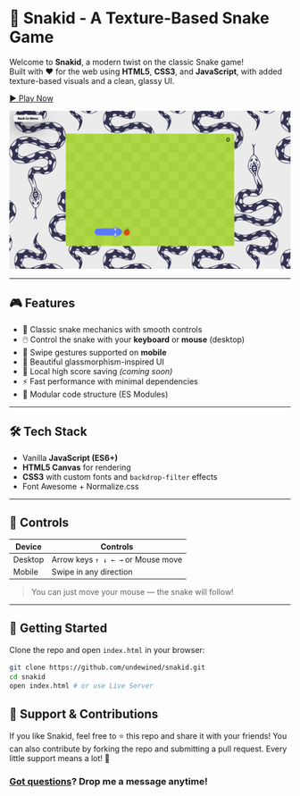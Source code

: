 # 🐍 Snakid - A Texture-Based Snake Game

Welcome to **Snakid**, a modern twist on the classic Snake game!  
Built with ❤️ for the web using **HTML5**, **CSS3**, and **JavaScript**, with added texture-based visuals and a clean, glassy UI.

[▶️ Play Now](https://undewined.github.io/snakid/)

![Snakid Screenshot](https://github.com/undewined/snakid/blob/main/preview/snakid-preview.png?raw=true)

---

## 🎮 Features

- 🍏 Classic snake mechanics with smooth controls
- 🖱️ Control the snake with your **keyboard** or **mouse** (desktop)
- 📱 Swipe gestures supported on **mobile**
- 🎨 Beautiful glassmorphism-inspired UI
- 💾 Local high score saving _(coming soon)_
- ⚡ Fast performance with minimal dependencies
- 🧩 Modular code structure (ES Modules)

---

## 🛠️ Tech Stack

- Vanilla **JavaScript (ES6+)**
- **HTML5 Canvas** for rendering
- **CSS3** with custom fonts and `backdrop-filter` effects
- Font Awesome + Normalize.css

---

## 📲 Controls

| Device  | Controls                           |
| ------- | ---------------------------------- |
| Desktop | Arrow keys `↑ ↓ ← →` or Mouse move |
| Mobile  | Swipe in any direction             |

> You can just move your mouse — the snake will follow!

---

## 🚀 Getting Started

Clone the repo and open `index.html` in your browser:

```bash
git clone https://github.com/undewined/snakid.git
cd snakid
open index.html # or use Live Server
```

## 🌟 Support & Contributions
If you like Snakid, feel free to ⭐️ this repo and share it with your friends!
You can also contribute by forking the repo and submitting a pull request.
Every little support means a lot! 🙌

### [Got questions](https://t.me/a01100001)? Drop me a message anytime!
